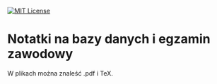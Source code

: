 [![MIT License](https://img.shields.io/badge/License-MIT-green.svg)](https://choosealicense.com/licenses/mit/)

# Notatki na bazy danych i egzamin zawodowy
W plikach można znaleść .pdf i TeX.
